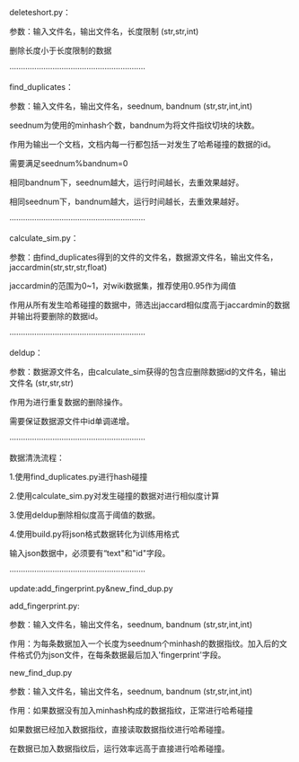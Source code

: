 deleteshort.py：

参数：输入文件名，输出文件名，长度限制 (str,str,int)

删除长度小于长度限制的数据

····························································


find_duplicates：

参数：输入文件名，输出文件名，seednum, bandnum (str,str,int,int)

seednum为使用的minhash个数，bandnum为将文件指纹切块的块数。

作用为输出一个文档，文档内每一行都包括一对发生了哈希碰撞的数据的id。

需要满足seednum%bandnum=0

相同bandnum下，seednum越大，运行时间越长，去重效果越好。

相同seednum下，bandnum越大，运行时间越长，去重效果越好。


····························································

calculate_sim.py：

参数：由find_duplicates得到的文件的文件名，数据源文件名，输出文件名，jaccardmin(str,str,str,float)

jaccardmin的范围为0~1，对wiki数据集，推荐使用0.95作为阈值

作用从所有发生哈希碰撞的数据中，筛选出jaccard相似度高于jaccardmin的数据并输出将要删除的数据id。

····························································

deldup：

参数：数据源文件名，由calculate_sim获得的包含应删除数据id的文件名，输出文件名 (str,str,str)

作用为进行重复数据的删除操作。

需要保证数据源文件中id单调递增。

····························································


数据清洗流程：



1.使用find_duplicates.py进行hash碰撞

2.使用calculate_sim.py对发生碰撞的数据对进行相似度计算

3.使用deldup删除相似度高于阈值的数据。

4.使用build.py将json格式数据转化为训练用格式

输入json数据中，必须要有“text"和"id"字段。

····························································

update:add_fingerprint.py&new_find_dup.py

add_fingerprint.py:

参数：输入文件名，输出文件名，seednum, bandnum (str,str,int,int)

作用：为每条数据加入一个长度为seednum个minhash的数据指纹。加入后的文件格式仍为json文件，在每条数据最后加入'fingerprint'字段。

new_find_dup.py

参数：输入文件名，输出文件名，seednum, bandnum (str,str,int,int)

作用：如果数据没有加入minhash构成的数据指纹，正常进行哈希碰撞

如果数据已经加入数据指纹，直接读取数据指纹进行哈希碰撞。

在数据已加入数据指纹后，运行效率远高于直接进行哈希碰撞。